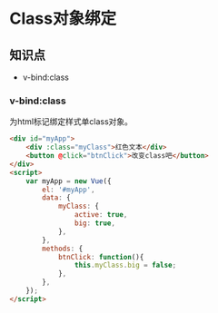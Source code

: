 Class对象绑定
=============

## 知识点

* v-bind:class

### v-bind:class

为html标记绑定样式单class对象。 

~~~html
<div id="myApp">
    <div :class="myClass">红色文本</div>
    <button @click="btnClick">改变class吧</button>
</div>
<script>
    var myApp = new Vue({
        el: '#myApp',
        data: {
            myClass: {
                active: true,
                big: true,
            },
        },
        methods: {
            btnClick: function(){
                this.myClass.big = false;
            },
        },
    });
</script>


~~~